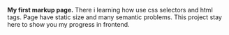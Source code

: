 <b>My first markup page.</b>
There i learning how use css selectors and html tags. Page have static size and many semantic problems. This project stay here to show you my progress in frontend.
